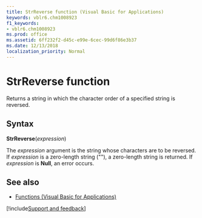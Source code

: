 ```yaml
---
title: StrReverse function (Visual Basic for Applications)
keywords: vblr6.chm1008923
f1_keywords:
- vblr6.chm1008923
ms.prod: office
ms.assetid: 6ff232f2-d45c-e99e-6cec-99d6f86e3b37
ms.date: 12/13/2018
localization_priority: Normal
---
```



# StrReverse function

Returns a string in which the character order of a specified string is reversed.

## Syntax

**StrReverse**(_expression_)

The _expression_ argument is the string whose characters are to be reversed. If _expression_ is a zero-length string (""), a zero-length string is returned. If _expression_ is **Null**, an error occurs.

## See also

- [Functions (Visual Basic for Applications)](../functions-visual-basic-for-applications.md)

[!include[Support and feedback](~/includes/feedback-boilerplate.md)]